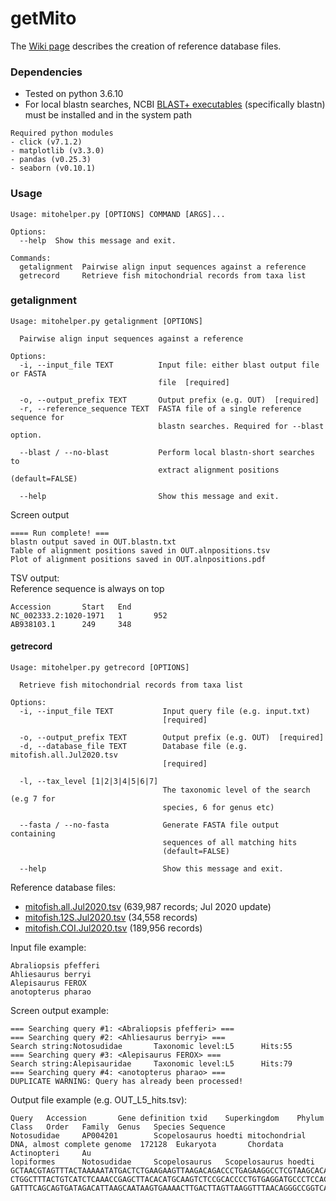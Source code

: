 # getMito

The [Wiki page](https://github.com/shenjean/mitohelper/wiki/) describes the creation of reference database files. 

### Dependencies
- Tested on python 3.6.10
- For local blastn searches, NCBI [BLAST+ executables](https://blast.ncbi.nlm.nih.gov/Blast.cgi?CMD=Web&PAGE_TYPE=BlastDocs&DOC_TYPE=Download) (specifically blastn) must be installed and in the system path
```
Required python modules
- click (v7.1.2)
- matplotlib (v3.3.0)
- pandas (v0.25.3)
- seaborn (v0.10.1)
```
### Usage
```
Usage: mitohelper.py [OPTIONS] COMMAND [ARGS]...

Options:
  --help  Show this message and exit.

Commands:
  getalignment  Pairwise align input sequences against a reference
  getrecord     Retrieve fish mitochondrial records from taxa list
```
### getalignment
```
Usage: mitohelper.py getalignment [OPTIONS]

  Pairwise align input sequences against a reference

Options:
  -i, --input_file TEXT          Input file: either blast output file or FASTA
                                 file  [required]

  -o, --output_prefix TEXT       Output prefix (e.g. OUT)  [required]
  -r, --reference_sequence TEXT  FASTA file of a single reference sequence for
                                 blastn searches. Required for --blast option.

  --blast / --no-blast           Perform local blastn-short searches to
                                 extract alignment positions (default=FALSE)

  --help                         Show this message and exit.
```
Screen output
```
==== Run complete! ===
blastn output saved in OUT.blastn.txt
Table of alignment positions saved in OUT.alnpositions.tsv
Plot of alignment positions saved in OUT.alnpositions.pdf
```
TSV output:
<br>
Reference sequence is always on top
```
Accession       Start   End
NC_002333.2:1020-1971   1       952
AB938103.1      249     348
```

#### getrecord
```
Usage: mitohelper.py getrecord [OPTIONS]

  Retrieve fish mitochondrial records from taxa list

Options:
  -i, --input_file TEXT           Input query file (e.g. input.txt)
                                  [required]

  -o, --output_prefix TEXT        Output prefix (e.g. OUT)  [required]
  -d, --database_file TEXT        Database file (e.g. mitofish.all.Jul2020.tsv
                                  [required]

  -l, --tax_level [1|2|3|4|5|6|7]
                                  The taxonomic level of the search (e.g 7 for
                                  species, 6 for genus etc)

  --fasta / --no-fasta            Generate FASTA file output containing
                                  sequences of all matching hits
                                  (default=FALSE)

  --help                          Show this message and exit.
```
Reference database files:
- [mitofish.all.Jul2020.tsv](https://drive.google.com/uc?export=download&id=1C1vzqBpC7jsDfgyepbYS2vqDGBYf3rwY) (639,987 records; Jul 2020 update)
- [mitofish.12S.Jul2020.tsv](https://drive.google.com/uc?export=download&id=1CqG7AoShzAD2JwnoU_bRabuShOR1CvqO) (34,558 records)
- [mitofish.COI.Jul2020.tsv](https://drive.google.com/uc?export=download&id=1CpuBkOEEweIKUVCZ6Ueq3JFyTvj4IVQy) (189,956 records)

Input file example: 
```
Abraliopsis pfefferi
Ahliesaurus berryi
Alepisaurus FEROX
anotopterus pharao
```
Screen output example:
```
=== Searching query #1: <Abraliopsis pfefferi> ===
=== Searching query #2: <Ahliesaurus berryi> ===
Search string:Notosudidae       Taxonomic level:L5      Hits:55
=== Searching query #3: <Alepisaurus FEROX> ===
Search string:Alepisauridae     Taxonomic level:L5      Hits:79
=== Searching query #4: <anotopterus pharao> ===
DUPLICATE WARNING: Query has already been processed!
```
Output file example (e.g. OUT_L5_hits.tsv):
```
Query   Accession       Gene definition txid    Superkingdom    Phylum  Class   Order   Family  Genus   Species Sequence
Notosudidae     AP004201        Scopelosaurus hoedti mitochondrial DNA, almost complete genome  172128  Eukaryota       Chordata        Actinopteri     Au
lopiformes      Notosudidae     Scopelosaurus   Scopelosaurus hoedti    GCTAACGTAGTTTACTAAAAATATGACTCTGAAGAAGTTAAGACAGACCCTGAGAAGGCCTCGTAAGCACAAAAGCTTGGTC
CTGGCTTTACTGTCATCTCAAACCGAGCTTACACATGCAAGTCTCCGCACCCCTGTGAGGATGCCCTCCACCCTCCTTTCCGGAAACGAGGAGCCGGTATCAGGCACGCCTATCAAGGCAGCCCAAAACACCTTGCTCAGCCACACCCCCAAGG
GATTTCAGCAGTGATAGACATTAAGCAATAAGTGAAAACTTGACTTAGTTAAGGTTTAACAGGGCCGGTCAACCTCGTGCCAGCCGCCGCGGT
```
